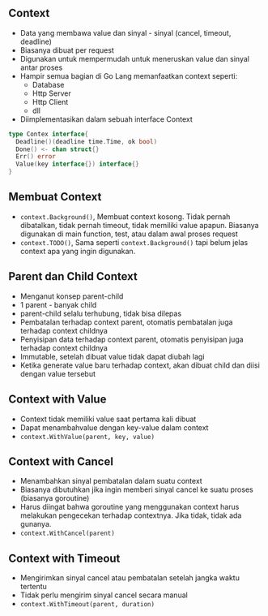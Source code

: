 ## Context
- Data yang membawa value dan sinyal - sinyal (cancel, timeout, deadline)
- Biasanya dibuat per request
- Digunakan untuk mempermudah untuk meneruskan value dan sinyal antar proses
- Hampir semua bagian di Go Lang memanfaatkan context seperti:
  - Database
  - Http Server
  - Http Client
  - dll
- Diimplementasikan dalam sebuah interface Context
```go
type Contex interface{
  Deadline()(deadline time.Time, ok bool)
  Done() <- chan struct{}
  Err() error
  Value(key interface{}) interface{}
}
```

## Membuat Context
- `context.Background()`, Membuat context kosong. Tidak pernah dibatalkan, tidak pernah timeout, tidak memiliki value apapun. Biasanya digunakan di main function, test, atau dalam awal proses request
- `context.TODO()`, Sama seperti `context.Background()` tapi belum jelas context apa yang ingin digunakan.

## Parent dan Child Context
- Menganut konsep parent-child
- 1 parent - banyak child
- parent-child selalu terhubung, tidak bisa dilepas
- Pembatalan terhadap context parent, otomatis pembatalan juga terhadap context childnya
- Penyisipan data terhadap context parent, otomatis penyisipan juga terhadap context childnya
- Immutable, setelah dibuat value tidak dapat diubah lagi
- Ketika generate value baru terhadap context, akan dibuat child dan diisi dengan value tersebut

## Context with Value
- Context tidak memiliki value saat pertama kali dibuat
- Dapat menambahvalue dengan key-value dalam context
- `context.WithValue(parent, key, value)`

## Context with Cancel
- Menambahkan sinyal pembatalan dalam suatu context
- Biasanya dibutuhkan jika ingin memberi sinyal cancel ke suatu proses (biasanya goroutine)
- Harus diingat bahwa goroutine yang menggunakan context harus melakukan pengecekan terhadap contextnya. Jika tidak, tidak ada gunanya.
- `context.WithCancel(parent)`

## Context with Timeout
- Mengirimkan sinyal cancel atau pembatalan setelah jangka waktu tertentu
- Tidak perlu mengirim sinyal cancel secara manual
- `context.WithTimeout(parent, duration)`